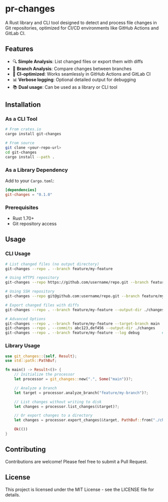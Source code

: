 # pr-changes

A Rust library and CLI tool designed to detect and process file changes in Git repositories, optimized for CI/CD environments like GitHub Actions and GitLab CI.

## Features

- 🔍 **Simple Analysis**: List changed files or export them with diffs
- 🎯 **Branch Analysis**: Compare changes between branches
- 🚀 **CI-optimized**: Works seamlessly in GitHub Actions and GitLab CI
- 📊 **Verbose logging**: Optional detailed output for debugging
- 📚 **Dual usage**: Can be used as a library or CLI tool

## Installation

### As a CLI Tool

```bash
# From crates.io
cargo install git-changes

# From source
git clone <your-repo-url>
cd git-changes
cargo install --path .
```

### As a Library Dependency

Add to your `Cargo.toml`:

```toml
[dependencies]
git-changes = "0.1.0"
```

### Prerequisites

- Rust 1.70+
- Git repository access

## Usage

### CLI Usage

```bash
# List changed files (no output directory)
git-changes --repo . --branch feature/my-feature

# Using HTTPS repository
git-changes --repo https://github.com/username/repo.git --branch feature/my-feature

# Using SSH repository
git-changes --repo git@github.com:username/repo.git --branch feature/my-feature

# Export changed files with diffs
git-changes --repo . --branch feature/my-feature --output-dir ./changes

# Advanced Options
git-changes --repo . --branch feature/my-feature --target-branch main  # Compare against specific branch
git-changes --repo . --commits abc123,def456 --output-dir ./changes    # Analyze specific commits
git-changes --repo . --branch feature/my-feature --log debug          # Enable debug logging
```

### Library Usage

```rust
use git_changes::{self, Result};
use std::path::PathBuf;

fn main() -> Result<()> {
    // Initialize the processor
    let processor = git_changes::new(".", Some("main"))?;

    // Analyze a branch
    let target = processor.analyze_branch("feature/my-branch")?;

    // List changes without writing to disk
    let changes = processor.list_changes(&target)?;

    // Or export changes to a directory
    let changes = processor.export_changes(&target, PathBuf::from("./changes"))?;

    Ok(())
}
```

## Contributing

Contributions are welcome! Please feel free to submit a Pull Request.

## License

This project is licensed under the MIT License - see the LICENSE file for details.
